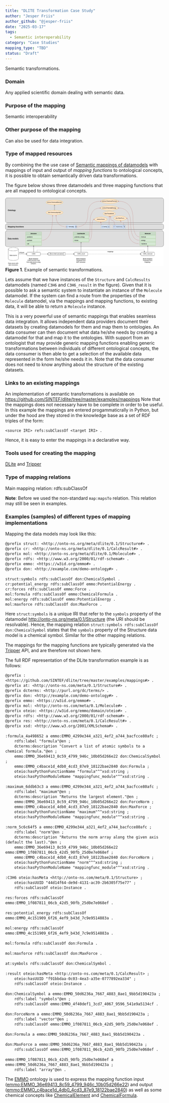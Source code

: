 ```yaml
---
title: "DLITE Transformation Case Study"
author: "Jesper Friis"
author_github: "@jesper-friis"
date: "2025-03-17"
tags:
  - Semantic interoperability
category: "Case Studies"
mapping_type: "TBD"
status: "Draft"
---
```


Semantic transformations.

### Domain

Any applied scientific domain dealing with semantic data.

### Purpose of the mapping

Semantic interoperability

### Other purpose of the mapping

Can also be used for data integration.

### Type of mapped resources

By combining the the use case of [Semantic mappings of datamodels](https://github.com/mapping-commons/rda-fair-mappings/issues/2)  with mappings of input and output of *mapping functions* to ontological concepts, it is possible to obtain semantically driven data transformations.

The figure below shows three datamodels and three mapping functions that are all mapped to ontological concepts.

![DLITE Example Transformation](../img/dlite_example1.png)
**Figure 1**. Example of semantic transformations.

Lets assume that we have instances of the `Structure` and `CalcResults` datamodels (named `C3H6` and `C3H6_result` in the figure). Given that it is possible to ask a semantic system to instantiate an instance of the `Molecule` datamodel. If the system can find a route from the properties of the `Molecule` datamodel, via the mappings and mapping functions, to existing data, it will be able to return a `Molecule` instance.

This is a very powerful use of semantic mappings that enables seamless data integration. It allows independent data providers document their datasets by creating datamodels for them and map them to ontologies. An data consumer can then document what data he/she needs by creating a datamodel for that and map it to the ontologies. With support from an ontologist that may provide generic mapping functions enabling generic transformations between individuals of different ontological concepts, the data consumer is then able to get a selection of the available data represented in the form he/she needs it in. Note that the data consumer does not need to know anything about the structure of the existing datasets.

### Links to an existing mappings

An implementation of semantic transformations is available on https://github.com/SINTEF/dlite/tree/master/examples/mappings
Note that the mappings does not necessary have to be complete in order to be useful. In this example the mappings are entered progammaticrally in Python, but under the hood are they stored in the knowledge base as a set of RDF triples of the form:

    <source IRI> refs:subClassOf <target IRI> .

Hence, it is easy to enter the mappings in a declarative way.

### Tools used for creating the mapping

[DLite](https://github.com/SINTEF/dlite) and [Tripper](https://github.com/EMMC-ASBL/tripper)

### Type of mapping relations

Main mapping relation: rdfs:subClassOf

**Note**: Before we used the non-standard `map:mapsTo` relation. This relation may still be seen in examples.

### Examples (samples) of different types of mapping implementations

Mapping the data models may look like this:

```turtle
@prefix struct: <http://onto-ns.org/meta/dlite/0.1/Structure#> .
@prefix cr: <http://onto-ns.org/meta/dlite/0.1/CalcResult#> .
@prefix mol: <http://onto-ns.org/meta/dlite/0.1/Molecule#> .
@prefix rdfs: <http://www.w3.org/2000/01/rdf-schema#> .
@prefix emmo: <https://w3id.org/emmo#> .
@prefix don: <http://example.com/demo-ontology#> .

struct:symbols rdfs:subClassOf don:ChemicalSymbol .
cr:potential_energy rdfs:subClassOf emmo:PotentialEnergy .
cr:forces rdfs:subClassOf emmo:Force .
mol:formula rdfs:subClassOf emmo:ChemicalFormula .
mol:energy rdfs:subClassOf emmo:PotentialEnergy .
mol:maxforce rdfs:subClassOf don:MaxForce .
```

Here `struct:symbols` is a unique IRI that refer to the `symbols` property of the datamodel http://onto-ns.org/meta/0.1/Structure (the URI should be resolvable).
Hence, the mapping relation `struct:symbols rdfs:subClassOf don:ChemicalSymbol` states that the `symbols` property of the Structure data model is a chemical symbol.
Similar for the other mapping relations.

The mappings for the mapping functions are typically generated via the [Tripper](https://github.com/EMMC-ASBL/tripper) API, and are therefore not shown here.

The full RDF representation of the DLite transformation example is as follows:

```turtle
@prefix : <https://github.com/SINTEF/dlite/tree/master/examples/mappings#> .
@prefix at: <http://onto-ns.com/meta/0.1/Structure#> .
@prefix dcterms: <http://purl.org/dc/terms/> .
@prefix don: <http://example.com/demo-ontology#> .
@prefix emmo: <https://w3id.org/emmo#> .
@prefix mol: <http://onto-ns.com/meta/0.1/Molecule#> .
@prefix oteio: <https://w3id.org/emmo/domain/oteio#> .
@prefix rdfs: <http://www.w3.org/2000/01/rdf-schema#> .
@prefix res: <http://onto-ns.com/meta/0.1/CalcResult#> .
@prefix xsd: <http://www.w3.org/2001/XMLSchema#> .

:formula_4a498652 a emmo:EMMO_4299e344_a321_4ef2_a744_bacfcce80afc ;
    rdfs:label "formula"@en ;
    dcterms:description "Convert a list of atomic symbols to a chemical formula."@en ;
    emmo:EMMO_36e69413_8c59_4799_946c_10b05d266e22 don:ChemicalSymbol ;
    emmo:EMMO_c4bace1d_4db0_4cd3_87e9_18122bae2840 don:Formula ;
    oteio:hasPythonFunctionName "formula"^^xsd:string ;
    oteio:hasPythonModuleName "mappingfunc_module"^^xsd:string .

:maximum_6ddb63c3 a emmo:EMMO_4299e344_a321_4ef2_a744_bacfcce80afc ;
    rdfs:label "maximum"@en ;
    dcterms:description "Returns the largest element."@en ;
    emmo:EMMO_36e69413_8c59_4799_946c_10b05d266e22 don:ForceNorm ;
    emmo:EMMO_c4bace1d_4db0_4cd3_87e9_18122bae2840 don:MaxForce ;
    oteio:hasPythonFunctionName "maximum"^^xsd:string ;
    oteio:hasPythonModuleName "mappingfunc_module"^^xsd:string .

:norm_5c6c64f5 a emmo:EMMO_4299e344_a321_4ef2_a744_bacfcce80afc ;
    rdfs:label "norm"@en ;
    dcterms:description "Returns the norm array along the given axis (default the last)."@en ;
    emmo:EMMO_36e69413_8c59_4799_946c_10b05d266e22 emmo:EMMO_1f087811_06cb_42d5_90fb_25d0e7e068ef ;
    emmo:EMMO_c4bace1d_4db0_4cd3_87e9_18122bae2840 don:ForceNorm ;
    oteio:hasPythonFunctionName "norm"^^xsd:string ;
    oteio:hasPythonModuleName "mappingfunc_module"^^xsd:string .

:C3H6 oteio:hasMeta <http://onto-ns.com/meta/0.1/Structure> ;
    oteio:hasUUID "44d14f64-de9d-4131-ac39-2b6305f75e77" ;
    rdfs:subClassOf oteio:Instance .

res:forces rdfs:subClassOf emmo:EMMO_1f087811_06cb_42d5_90fb_25d0e7e068ef .

res:potential_energy rdfs:subClassOf emmo:EMMO_4c151909_6f26_4ef9_b43d_7c9e9514883a .

mol:energy rdfs:subClassOf emmo:EMMO_4c151909_6f26_4ef9_b43d_7c9e9514883a .

mol:formula rdfs:subClassOf don:Formula .

mol:maxforce rdfs:subClassOf don:MaxForce .

at:symbols rdfs:subClassOf don:ChemicalSymbol .

:result oteio:hasMeta <http://onto-ns.com/meta/0.1/CalcResult> ;
    oteio:hasUUID "f91bbdaa-0c03-4ea3-a35e-0777892ea334" ;
    rdfs:subClassOf oteio:Instance .

don:ChemicalSymbol a emmo:EMMO_50d6236a_7667_4883_8ae1_9bb5d190423a ;
    rdfs:label "symbols"@en ;
    rdfs:subClassOf emmo:EMMO_4f40def1_3cd7_4067_9596_541e9a5134cf .

don:ForceNorm a emmo:EMMO_50d6236a_7667_4883_8ae1_9bb5d190423a ;
    rdfs:label "vector"@en ;
    rdfs:subClassOf emmo:EMMO_1f087811_06cb_42d5_90fb_25d0e7e068ef .

don:Formula a emmo:EMMO_50d6236a_7667_4883_8ae1_9bb5d190423a .

don:MaxForce a emmo:EMMO_50d6236a_7667_4883_8ae1_9bb5d190423a ;
    rdfs:subClassOf emmo:EMMO_1f087811_06cb_42d5_90fb_25d0e7e068ef .

emmo:EMMO_1f087811_06cb_42d5_90fb_25d0e7e068ef a emmo:EMMO_50d6236a_7667_4883_8ae1_9bb5d190423a ;
    rdfs:label "array"@en .
```

The [EMMO](https://github.com/emmo-repo/EMMO) ontology is used to express the mapping function input ([emmo:EMMO_36e69413_8c59_4799_946c_10b05d266e22](https://w3id.org/emmo#EMMO_36e69413_8c59_4799_946c_10b05d266e22)) and output ([emmo:EMMO_c4bace1d_4db0_4cd3_87e9_18122bae2840](https://w3id.org/emmo#EMMO_c4bace1d_4db0_4cd3_87e9_18122bae2840)) as well as some chemical concepts like [ChemicalElement](https://w3id.org/emmo#EMMO_4f40def1_3cd7_4067_9596_541e9a5134cf) and [ChemicalFormula](https://w3id.org/emmo#EMMO_9236d0aa_cb39_43a1_bbdd_6a2a714951c8).
